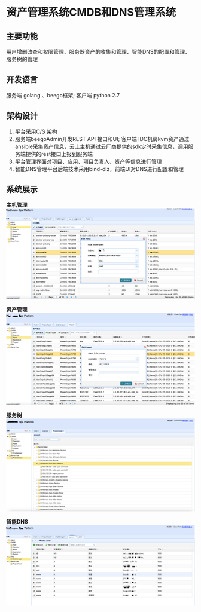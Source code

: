 # 资产管理系统CMDB和DNS管理系统



## 主要功能

用户增删改查和权限管理、服务器资产的收集和管理、智能DNS的配置和管理、服务树的管理
   
## 开发语言

 服务端 golang 、beego框架; 客户端 python 2.7 
   

## 架构设计

1. 平台采用C/S 架构
2. 服务端beegoAdmin开发REST API 接口和UI; 客户端 IDC机房kvm资产通过ansible采集资产信息，云上主机通过云厂商提供的sdk定时采集信息，调用服务端提供的rest接口上报到服务端
3. 平台管理界面对项目、应用、项目负责人、资产等信息进行管理
4. 智能DNS管理平台后端技术采用bind-dlz，前端UI对DNS进行配置和管理


## 系统展示

**主机管理**
![](https://raw.githubusercontent.com/wuchengjiang/mycmdb/main/images/%20%E4%B8%BB%E6%9C%BA%E7%AE%A1%E7%90%86.png)

**资产管理**
![](https://raw.githubusercontent.com/wuchengjiang/mycmdb/main/images/zichanguanli.png)

**服务树**
![](https://raw.githubusercontent.com/wuchengjiang/mycmdb/main/images/servicetree.png)

**智能DNS**
![](https://raw.githubusercontent.com/wuchengjiang/mycmdb/main/images/%E6%99%BA%E8%83%BDdns%E7%B3%BB%E7%BB%9F.png)